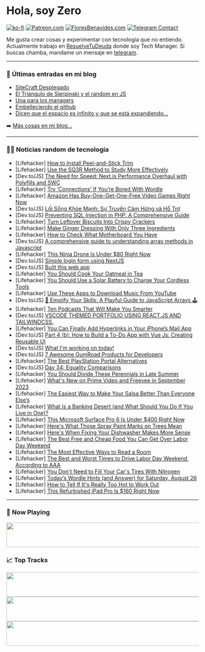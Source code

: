 # Hola, soy Zero

[![ko-fi](https://ko-fi.com/img/githubbutton_sm.svg)](https://ko-fi.com/J3J4N0LUK)
[![Patreon.com](https://img.shields.io/endpoint.svg?url=https%3A%2F%2Fshieldsio-patreon.vercel.app%2Fapi%3Fusername%3Dzerodragon%26type%3Dpatrons&style=for-the-badge)](https://patreon.com/zerodragon)
[![FloresBenavides.com](https://img.shields.io/website?down_message=oops&label=MiBlog&style=for-the-badge&up_message=online&url=https%3A%2F%2Ffloresbenavides.com)](https://floresbenavides.com)
[![Telegram Contact](https://img.shields.io/badge/escr%C3%ADbeme-ZeroDragon-%2326A5E4?style=for-the-badge&logo=telegram)](https://t.me/zerodragon)

Me gusta crear cosas y experimentar con tecnología que no entiendo.
Actualmente trabajo en [ResuelveTuDeuda](http://github.com/resuelve) donde soy Tech Manager.
Si buscas chamba, mandame un mensaje en [telegram](https://t.me/zerodragon).

---

### 📕 Últimas entradas en mi blog
<!-- BLOG-POST-LIST:START -->
- [SiteCraft Desplegado](https://floresbenavides.com/sitecraft-desplegado/)
- [El Triángulo de Sierpinski y el random en JS](https://floresbenavides.com/el-triangulo-de-sierpinski-y-el-random-en-js/)
- [Una para los managers](https://floresbenavides.com/una-para-los-managers/)
- [Embelleciendo el github](https://floresbenavides.com/embelleciendo-el-github/)
- [Dicen que el espacio es infinito y que se está expandiendo…](https://floresbenavides.com/dicen-que-el-espacio-es-infinito-y-que-se-esta-expandiendo/)
<!-- BLOG-POST-LIST:END -->

➡️ [Más cosas en mi blog...](https://floresbenavides.com)

---

### 👨‍💻 Noticias random de tecnología
<!-- TECH-POSTS:START -->
- [Lifehacker] [How to Install Peel-and-Stick Trim](https://lifehacker.com/how-to-install-peel-and-stick-trim-1850779445?utm_source=regular)
- [Lifehacker] [Use the SQ3R Method to Study More Effectively](https://lifehacker.com/use-the-sq3r-method-to-study-more-effectively-1850780175?utm_source=regular)
- [Dev.to/JS] [The Need for Speed: Next.js Performance Overhaul with Polyfills and SWC](https://dev.to/kanav/the-need-for-speed-nextjs-performance-overhaul-with-polyfills-and-swc-49g4)
- [Lifehacker] [Try ‘Connections’ If You’re Bored With Wordle](https://lifehacker.com/how-to-play-connections-1850534478?utm_source=regular)
- [Lifehacker] [Amazon Has Buy-One-Get-One-Free Video Games Right Now](https://lifehacker.com/amazon-has-buy-one-get-one-free-video-games-right-now-1850780431?utm_source=regular)
- [Dev.to/JS] [Lối Sống Khỏe Mạnh: Sự Truyền Cảm Hứng và Hỗ Trợ](https://dev.to/emeovat/loi-song-khoe-manh-su-truyen-cam-hung-va-ho-tro-3amm)
- [Dev.to/JS] [Preventing SQL Injection in PHP: A Comprehensive Guide](https://dev.to/iamcymentho/preventing-sql-injection-in-php-a-comprehensive-guide-1l)
- [Lifehacker] [Turn Leftover Biscuits Into Crispy Crackers](https://lifehacker.com/turn-leftover-biscuits-into-crispy-crackers-1850779992?utm_source=regular)
- [Lifehacker] [Make Ginger Dressing With Only Three Ingredients](https://lifehacker.com/this-ginger-dressing-tastes-exactly-like-it-came-from-a-1827997044?utm_source=regular)
- [Lifehacker] [How to Check What Motherboard You Have](https://lifehacker.com/how-to-check-what-motherboard-you-have-1850776539?utm_source=regular)
- [Dev.to/JS] [A comprehensive guide to understanding array methods in Javascript](https://dev.to/isreal/a-comprehensive-guide-to-understanding-array-methods-in-javascript-lgd)
- [Lifehacker] [This Ninja Drone Is Under $80 Right Now](https://lifehacker.com/this-ninja-drone-is-under-80-right-now-1850770873?utm_source=regular)
- [Dev.to/JS] [Simple login form using NextJS](https://dev.to/kssaiteja/simple-login-form-using-nextjs-1hdg)
- [Dev.to/JS] [Built this web app](https://dev.to/18xdeveloper/built-this-web-app-3122)
- [Lifehacker] [You Should Cook Your Oatmeal in Tea](https://lifehacker.com/you-should-cook-oatmeal-in-your-morning-cup-of-tea-1849631713?utm_source=regular)
- [Lifehacker] [You Should Use a Solar Battery to Charge Your Cordless Tools](https://lifehacker.com/you-should-use-a-solar-battery-to-charge-your-cordless-1850779413?utm_source=regular)
- [Lifehacker] [Use These Apps to Download Music From YouTube](https://lifehacker.com/how-to-download-music-from-youtube-1850779521?utm_source=regular)
- [Dev.to/JS] [🌟 Emojify Your Skills: A Playful Guide to JavaScript Arrays 🕹️](https://dev.to/mike-at-redspace/emojify-your-array-skills-mastering-javascript-methods-3ga9)
- [Lifehacker] [Ten Podcasts That Will Make You Smarter](https://lifehacker.com/podcasts-that-will-make-you-smarter-1850777961?utm_source=regular)
- [Dev.to/JS] [VSCODE THEMED PORTFOLIO USING REACT.JS AND TAILWINDCSS.](https://dev.to/manavss/vscode-themed-portfolio-3bl7)
- [Lifehacker] [You Can Finally Add Hyperlinks in Your iPhone’s Mail App](https://lifehacker.com/you-can-finally-add-hyperlinks-in-your-iphone-s-mail-ap-1850779455?utm_source=regular)
- [Dev.to/JS] [Part 4 &lpar;b&rpar;: How to Build a To-Do App with Vue Js: Creating Reusable UI](https://dev.to/miracool/part-4-b-how-to-build-a-to-do-app-with-vue-js-creating-reusable-ui-5en8)
- [Dev.to/JS] [What I&#39;m working on today!](https://dev.to/olacoder/what-im-working-on-today-4d52)
- [Dev.to/JS] [7 Awesome GumRoad Products for Developers](https://dev.to/surajondev/7-awesome-gumroad-products-for-developers-2fk9)
- [Lifehacker] [The Best PlayStation Portal Alternatives](https://lifehacker.com/best-playstation-portal-alternatives-1850779462?utm_source=regular)
- [Dev.to/JS] [Day 34: Equality Comparisons](https://dev.to/dhrn/day-34-equality-comparisons-4mk0)
- [Lifehacker] [You Should Divide These Perennials in Late Summer](https://lifehacker.com/you-should-divide-these-perennials-in-late-summer-1850779259?utm_source=regular)
- [Lifehacker] [What&#39;s New on Prime Video and Freevee in September 2023](https://lifehacker.com/whats-new-on-prime-video-and-freevee-in-september-2023-1850779156?utm_source=regular)
- [Lifehacker] [The Easiest Way to Make Your Salsa Better Than Everyone Else’s](https://lifehacker.com/the-easiest-way-to-make-your-salsa-better-than-everyone-1850775271?utm_source=regular)
- [Lifehacker] [What Is a Banking Desert &lpar;and What Should You Do If You Live in One&rpar;?](https://lifehacker.com/what-is-a-banking-desert-and-what-should-you-do-if-you-1850774640?utm_source=regular)
- [Lifehacker] [This Microsoft Surface Pro 6 Is Under $400 Right Now](https://lifehacker.com/this-microsoft-surface-pro-6-is-under-400-right-now-1850776714?utm_source=regular)
- [Lifehacker] [Here&#39;s What Those Spray Paint Marks on Trees Mean](https://lifehacker.com/heres-what-those-spray-paint-marks-on-trees-mean-1850770547?utm_source=regular)
- [Lifehacker] [Here&#39;s When Fixing Your Dishwasher Makes More Sense](https://lifehacker.com/heres-when-fixing-your-dishwasher-makes-more-sense-1850770539?utm_source=regular)
- [Lifehacker] [The Best Free and Cheap Food You Can Get Over Labor Day Weekend](https://lifehacker.com/the-best-free-and-cheap-food-you-can-get-over-labor-day-1850770533?utm_source=regular)
- [Lifehacker] [The Most Effective Ways to Read a Room](https://lifehacker.com/the-most-effective-ways-to-read-a-room-1850770621?utm_source=regular)
- [Lifehacker] [The Best and Worst Times to Drive Labor Day Weekend, According to AAA](https://lifehacker.com/the-best-and-worst-times-to-drive-labor-day-weekend-ac-1850770624?utm_source=regular)
- [Lifehacker] [You Don&#39;t Need to Fill Your Car&#39;s Tires With Nitrogen](https://lifehacker.com/you-dont-need-to-fill-your-cars-tires-with-nitrogen-1850770632?utm_source=regular)
- [Lifehacker] [Today’s Wordle Hints &lpar;and Answer&rpar; for Saturday, August 26](https://lifehacker.com/today-s-wordle-hints-and-answer-for-saturday-august-1850773691?utm_source=regular)
- [Lifehacker] [How to Tell If It&#39;s Really Too Hot to Work Out](https://lifehacker.com/how-to-tell-if-its-really-too-hot-to-work-out-1849321398?utm_source=regular)
- [Lifehacker] [This Refurbished iPad Pro Is $160 Right Now](https://lifehacker.com/this-refurbished-ipad-pro-is-160-right-now-1850768095?utm_source=regular)<!-- TECH-POSTS:END -->

---

### 🎵 Now Playing
<a href="https://spotify-now-playing-dun.vercel.app/now-playing?open"><img src="https://spotify-now-playing-dun.vercel.app/now-playing" width="540" height="64"></a>

### 📈 Top Tracks
<a href="https://spotify-now-playing-dun.vercel.app/top-tracks?i=1&open"><img src="https://spotify-now-playing-dun.vercel.app/top-tracks?i=1" width="540" height="64"></a>
<a href="https://spotify-now-playing-dun.vercel.app/top-tracks?i=2&open"><img src="https://spotify-now-playing-dun.vercel.app/top-tracks?i=2" width="540" height="64"></a>
<a href="https://spotify-now-playing-dun.vercel.app/top-tracks?i=3&open"><img src="https://spotify-now-playing-dun.vercel.app/top-tracks?i=3" width="540" height="64"></a>
